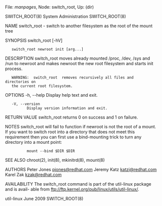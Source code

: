 File: *manpages*,  Node: switch_root,  Up: (dir)

SWITCH_ROOT(8)               System Administration              SWITCH_ROOT(8)



NAME
       switch_root  -  switch  to  another filesystem as the root of the mount
       tree

SYNOPSIS
       switch_root [-hV]

       switch_root newroot init [arg...]

DESCRIPTION
       switch_root moves already mounted /proc, /dev, /sys and /run to newroot
       and makes newroot the new root filesystem and starts init process.

       WARNING:  switch_root  removes recursively all files and directories on
       the current root filesystem.


OPTIONS
       -h, --help
              Display help text and exit.

       -V, --version
              Display version information and exit.


RETURN VALUE
       switch_root returns 0 on success and 1 on failure.


NOTES
       switch_root will fail to function if newroot  is  not  the  root  of  a
       mount.  If  you want to switch root into a directory that does not meet
       this requirement then you can first use a bind-mounting trick  to  turn
       any directory into a mount point:

              mount --bind $DIR $DIR


SEE ALSO
       chroot(2), init(8), mkinitrd(8), mount(8)

AUTHORS
       Peter Jones <pjones@redhat.com>
       Jeremy Katz <katzj@redhat.com>
       Karel Zak <kzak@redhat.com>

AVAILABILITY
       The switch_root command is part of the util-linux package and is avail-
       able from ftp://ftp.kernel.org/pub/linux/utils/util-linux/.



util-linux                         June 2009                    SWITCH_ROOT(8)
